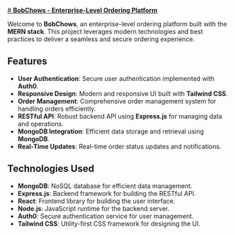 [# **BobChows - Enterprise-Level Ordering Platform**](https://bob-food-app-frontend.onrender.com)

Welcome to **BobChows**, an enterprise-level ordering platform built with the **MERN stack**. This project leverages modern technologies and best practices to deliver a seamless and secure ordering experience.

## **Features**
- **User Authentication**: Secure user authentication implemented with **Auth0**.
- **Responsive Design**: Modern and responsive UI built with **Tailwind CSS**.
- **Order Management**: Comprehensive order management system for handling orders efficiently.
- **RESTful API**: Robust backend API using **Express.js** for managing data and operations.
- **MongoDB Integration**: Efficient data storage and retrieval using **MongoDB**.
- **Real-Time Updates**: Real-time order status updates and notifications.

## **Technologies Used**
- **MongoDB**: NoSQL database for efficient data management.
- **Express.js**: Backend framework for building the RESTful API.
- **React**: Frontend library for building the user interface.
- **Node.js**: JavaScript runtime for the backend server.
- **Auth0**: Secure authentication service for user management.
- **Tailwind CSS**: Utility-first CSS framework for designing the UI.

